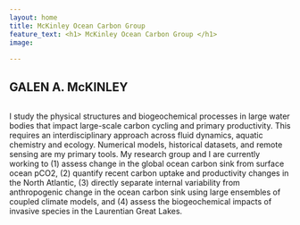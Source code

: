 ```yaml
---
layout: home
title: McKinley Ocean Carbon Group 
feature_text: <h1> McKinley Ocean Carbon Group </h1>
image: 
	
---
```


## GALEN A. McKINLEY 

<div> <img source = "{{site.baseurl}}/assets/img/headshot.jpg" /> </div>

I study the physical structures and biogeochemical processes in large water bodies that impact large-scale carbon cycling and primary productivity. This requires an interdisciplinary approach across fluid dynamics, aquatic chemistry and ecology. Numerical models, historical datasets, and remote sensing are my primary tools. My research group and I are currently working to (1) assess change in the global ocean carbon sink from surface ocean pCO2, (2) quantify recent carbon uptake and productivity changes in the North Atlantic, (3) directly separate internal variability from anthropogenic change in the ocean carbon sink using large ensembles of coupled climate models, and (4) assess the biogeochemical impacts of invasive species in the Laurentian Great Lakes. 






